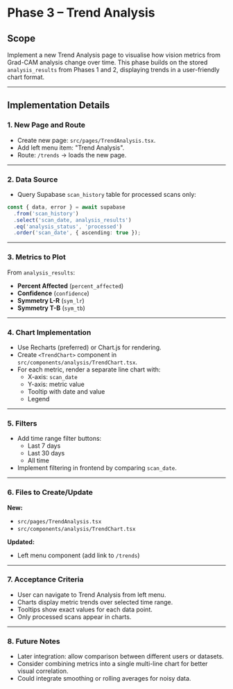 # Phase 3 – Trend Analysis

## Scope
Implement a new Trend Analysis page to visualise how vision metrics from Grad-CAM analysis change over time. This phase builds on the stored `analysis_results` from Phases 1 and 2, displaying trends in a user-friendly chart format.

---

## Implementation Details

### 1. New Page and Route
- Create new page: `src/pages/TrendAnalysis.tsx`.
- Add left menu item: "Trend Analysis".
- Route: `/trends` → loads the new page.

---

### 2. Data Source
- Query Supabase `scan_history` table for processed scans only:
```ts
const { data, error } = await supabase
  .from('scan_history')
  .select('scan_date, analysis_results')
  .eq('analysis_status', 'processed')
  .order('scan_date', { ascending: true });
```

---

### 3. Metrics to Plot
From `analysis_results`:
- **Percent Affected** (`percent_affected`)
- **Confidence** (`confidence`)
- **Symmetry L-R** (`sym_lr`)
- **Symmetry T-B** (`sym_tb`)

---

### 4. Chart Implementation
- Use Recharts (preferred) or Chart.js for rendering.
- Create `<TrendChart>` component in `src/components/analysis/TrendChart.tsx`.
- For each metric, render a separate line chart with:
  - X-axis: `scan_date`
  - Y-axis: metric value
  - Tooltip with date and value
  - Legend

---

### 5. Filters
- Add time range filter buttons:
  - Last 7 days
  - Last 30 days
  - All time
- Implement filtering in frontend by comparing `scan_date`.

---

### 6. Files to Create/Update
**New:**
- `src/pages/TrendAnalysis.tsx`
- `src/components/analysis/TrendChart.tsx`

**Updated:**
- Left menu component (add link to `/trends`)

---

### 7. Acceptance Criteria
- User can navigate to Trend Analysis from left menu.
- Charts display metric trends over selected time range.
- Tooltips show exact values for each data point.
- Only processed scans appear in charts.

---

### 8. Future Notes
- Later integration: allow comparison between different users or datasets.
- Consider combining metrics into a single multi-line chart for better visual correlation.
- Could integrate smoothing or rolling averages for noisy data.
